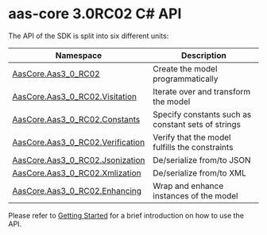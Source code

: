 # aas-core 3.0RC02 C# API

The API of the SDK is split into six different units:

| Namespace                                                                | Description                                        |
|--------------------------------------------------------------------------|----------------------------------------------------|
| [AasCore.Aas3_0_RC02](AasCore.Aas3_0_RC02.yml)                           | Create the model programmatically                  |
| [AasCore.Aas3_0_RC02.Visitation](AasCore.Aas3_0_RC02.Visitation.yml)     | Iterate over and transform the model               |
| [AasCore.Aas3_0_RC02.Constants](AasCore.Aas3_0_RC02.Constants.yml)       | Specify constants such as constant sets of strings |
| [AasCore.Aas3_0_RC02.Verification](AasCore.Aas3_0_RC02.Verification.yml) | Verify that the model fulfills the constraints     |
| [AasCore.Aas3_0_RC02.Jsonization](AasCore.Aas3_0_RC02.Jsonization.yml)   | De/serialize from/to JSON                          |
| [AasCore.Aas3_0_RC02.Xmlization](AasCore.Aas3_0_RC02.Xmlization.yml)     | De/serialize from/to XML                           |
| [AasCore.Aas3_0_RC02.Enhancing](AasCore.Aas3_0_RC02.Enhancing.yml)       | Wrap and enhance instances of the model            |

Please refer to [Getting Started](../getting_started/intro.md) for a brief introduction on how to use the API.
